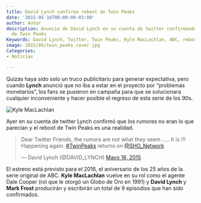 ```yaml
---
title: David Lynch confirma reboot de Twin Peaks
date: '2015-05-16T08:00:00-03:00'
author: Autor
description: Anuncio de David Lynch en su cuenta de twitter confirmando el reboot
  de Twin Peaks
Keywords: David Lynch, Twitter, Twin Peaks, Kyle MacLachlan, ABC, reboot
image: 2015/05/twin_peaks_cover.jpg
Categories:
- Noticias

---
```

Quizás haya sido solo un truco publicitario para generar expectativa, pero cuando **Lynch** anunció que no iba a estar en el proyecto por “problemas monetarios”, los fans se pusieron en campaña para que se solucionara cualquier inconveniente y hacer posible el regreso de esta serie de los 90s.
<!--more-->

![Kyle MacLachlan](/img/2015/05/twin_peaks_body.jpg)

Ayer en su cuenta de twitter Lynch confirmó que los rumores no eran lo que parecían y el reboot de Twin Peaks es una realidad.


<div class="iframe-cnt">
<script async src="//platform.twitter.com/widgets.js" charset="utf-8"></script>
<blockquote class="twitter-tweet" lang="es"><p lang="en" dir="ltr">Dear Twitter Friends, the rumors are not what they seem ..... It is !!!&#10;Happening again. <a href="https://twitter.com/hashtag/TwinPeaks?src=hash">#TwinPeaks</a> returns on <a href="https://twitter.com/SHO_Network">@SHO_Network</a></p>&mdash; David Lynch (@DAVID_LYNCH) <a href="https://twitter.com/DAVID_LYNCH/status/599364142764404736">Mayo 16, 2015</a></blockquote>
</div>

El estreno está previsto para el 2016, el aniversario de los 25 años de la serie original de ABC. **Kyle MacLachlan** vuelve en su rol como el agente Dale Cooper (rol que le otorgó un Globo de Oro en 1991) y **David Lynch** y **Mark Frost** producirán y escribirán un total de 9 episodios que han sido confirmados.
